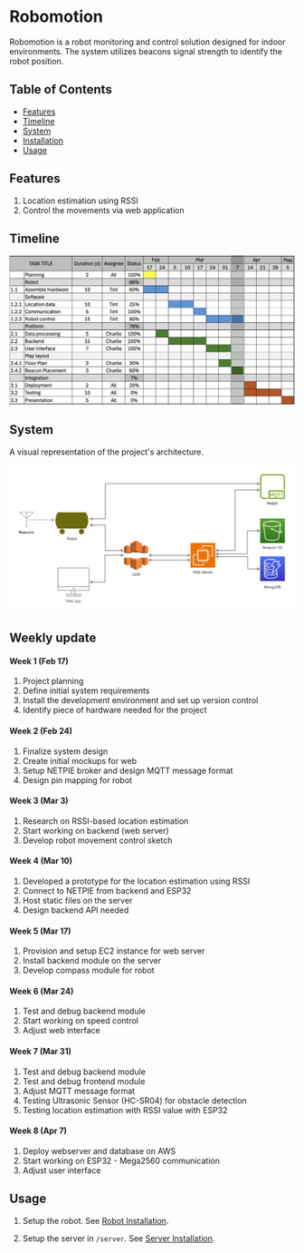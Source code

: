 # Robomotion

Robomotion is a robot monitoring and control solution designed for indoor environments. The system utilizes beacons signal strength to identify the robot position.

## Table of Contents

- [Features](#features)
- [Timeline](#timeline)
- [System](#system)
- [Installation](#installation)
- [Usage](#usage)

## Features

1. Location estimation using RSSI
2. Control the movements via web application

## Timeline

![Timeline](docs/timeline.png)

## System

A visual representation of the project's architecture.

![Project Diagram](docs/system.svg)

## Weekly update

#### Week 1 (Feb 17)

1. Project planning
2. Define initial system requirements
3. Install the development environment and set up version control
4. Identify piece of hardware needed for the project

#### Week 2 (Feb 24)

1. Finalize system design
2. Create initial mockups for web
3. Setup NETPIE broker and design MQTT message format
4. Design pin mapping for robot

#### Week 3 (Mar 3)

1. Research on RSSI-based location estimation
2. Start working on backend (web server)
3. Develop robot movement control sketch

#### Week 4 (Mar 10)

1. Developed a prototype for the location estimation using RSSI
2. Connect to NETPIE from backend and ESP32
3. Host static files on the server
4. Design backend API needed

#### Week 5 (Mar 17)

1. Provision and setup EC2 instance for web server
2. Install backend module on the server
3. Develop compass module for robot

#### Week 6 (Mar 24)

1. Test and debug backend module
2. Start working on speed control
3. Adjust web interface

#### Week 7 (Mar 31)

1. Test and debug backend module
2. Test and debug frontend module
3. Adjust MQTT message format
4. Testing Ultrasonic Sensor (HC-SR04) for obstacle detection
5. Testing location estimation with RSSI value with ESP32

#### Week 8 (Apr 7)

1. Deploy webserver and database on AWS
2. Start working on ESP32 - Mega2560 communication
3. Adjust user interface

## Usage

1. Setup the robot. See [Robot Installation](robot/readme.md).

2. Setup the server in `/server`. See [Server Installation](server/readme.md).
